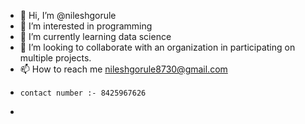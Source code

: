 - 👋 Hi, I’m @nileshgorule
- 👀 I’m interested in programming
- 🌱 I’m currently learning data science
- 💞️ I’m looking to collaborate with an organization in participating on multiple projects.
- 📫 How to reach me nileshgorule8730@gmail.com
-     contact number :- 8425967626
- 
<!---
nileshgorule/nileshgorule is a ✨ special ✨ repository because its `README.md` (this file) appears on your GitHub profile.
You can click the Preview link to take a look at your changes.
--->
